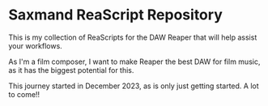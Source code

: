 # Saxmand ReaScript Repository

This is my collection of ReaScripts for the DAW Reaper that will help assist your workflows. 

As I'm a film composer, I want to make Reaper the best DAW for film music, as it has the biggest potential for this.

This journey started in December 2023, as is only just getting started. A lot to come!! 